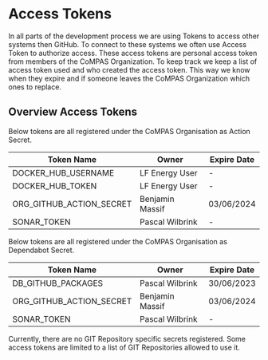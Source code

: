 # Access Tokens

In all parts of the development process we are using Tokens to access other systems then GitHub. To connect to these
systems we often use Access Token to authorize access. These access tokens are personal access token from members of
the CoMPAS Organization. To keep track we keep a list of access token used and who created the access token. This way 
we know when they expire and if someone leaves the CoMPAS Organization which ones to replace.

## Overview Access Tokens

Below tokens are all registered under the CoMPAS Organisation as Action Secret.

| Token Name               | Owner           | Expire Date |
|--------------------------|-----------------|-------------|
| DOCKER_HUB_USERNAME      | LF Energy User  | -           |
| DOCKER_HUB_TOKEN         | LF Energy User  | -           |
| ORG_GITHUB_ACTION_SECRET | Benjamin Massif | 03/06/2024  |
| SONAR_TOKEN              | Pascal Wilbrink | -           |

Below tokens are all registered under the CoMPAS Organisation as Dependabot Secret.

| Token Name               | Owner           | Expire Date |
|--------------------------|-----------------|-------------|
| DB_GITHUB_PACKAGES       | Pascal Wilbrink | 30/06/2023  |
| ORG_GITHUB_ACTION_SECRET | Benjamin Massif | 03/06/2024  |
| SONAR_TOKEN              | Pascal Wilbrink | -           |

Currently, there are no GIT Repository specific secrets registered. Some access tokens are limited to a list of GIT 
Repositories allowed to use it.
